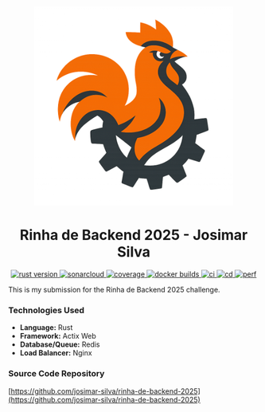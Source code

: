 <p align="center">
    <img src="https://raw.githubusercontent.com/josimar-silva/rinha-de-backend-2025/main/docs/images/logo.png" alt="Logo" width="400"/>
</p>

<h1 align="center">Rinha de Backend 2025 - Josimar Silva</h1>

<div align="center">
  <!-- Rust version -->
  <a href="https://releases.rs/docs/1.88.0">
    <img src="https://img.shields.io/badge/rust-v1.88-purple" alt="rust version" />
  </a>
  <!-- Sonarcloud -->
  <a href="https://sonarcloud.io/summary/new_code?id=josimar-silva_rinha-de-backend-2025">
    <img src="https://sonarcloud.io/api/project_badges/measure?project=josimar-silva_rinha-de-backend-2025&metric=alert_status&token=2c8a7fe058fee6ae54b2366cbf8224ec52e4e5ea" alt="sonarcloud" />
  </a>
  <!-- Coverage -->
  <a href="https://sonarcloud.io/summary/new_code?id=josimar-silva_rinha-de-backend-2025">
    <img src="https://sonarcloud.io/api/project_badges/measure?project=josimar-silva_rinha-de-backend-2025&metric=coverage&token=2c8a7fe058fee6ae54b2366cbf8224ec52e4e5ea" alt="coverage" />
  </a>
  <!-- Docker Builds -->
  <a href="https://github.com/josimar-silva/rinha-de-backend-2025/actions/workflows/docker.yaml">
    <img src="https://github.com/josimar-silva/rinha-de-backend-2025/actions/workflows/docker.yaml/badge.svg" alt="docker builds" />
  </a>
  <!-- ci -->
  <a href="https://github.com/josimar-silva/rinha-de-backend-2025/actions/workflows/ci.yaml">
    <img src="https://github.com/josimar-silva/rinha-de-backend-2025/actions/workflows/ci.yaml/badge.svg" alt="ci" />
  </a>
  <!-- cd -->
  <a href="https://github.com/josimar-silva/rinha-de-backend-2025/actions/workflows/cd.yaml">
    <img src="https://github.com/josimar-silva/rinha-de-backend-2025/actions/workflows/cd.yaml/badge.svg" alt="cd" />
  </a>
  <!-- performance -->
  <a href="https://github.com/josimar-silva/rinha-de-backend-2025/actions/workflows/perf-tests.yaml">
    <img src="https://github.com/josimar-silva/rinha-de-backend-2025/actions/workflows/perf-tests.yaml/badge.svg" alt="perf" />
  </a>
</div>

This is my submission for the Rinha de Backend 2025 challenge.

### Technologies Used

- **Language:** Rust
- **Framework:** Actix Web
- **Database/Queue:** Redis
- **Load Balancer:** Nginx

### Source Code Repository

[https://github.com/josimar-silva/rinha-de-backend-2025](https://github.com/josimar-silva/rinha-de-backend-2025)